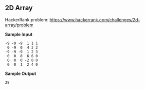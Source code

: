 ## 2D Array

HackerRank problem: https://www.hackerrank.com/challenges/2d-array/problem

**Sample Input**

```
-9 -9 -9  1 1 1 
 0 -9  0  4 3 2
-9 -9 -9  1 2 3
 0  0  8  6 6 0
 0  0  0 -2 0 0
 0  0  1  2 4 0
```

**Sample Output**

```
28
```